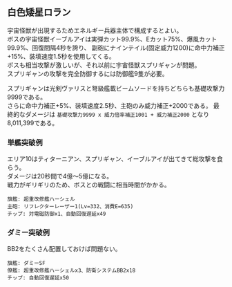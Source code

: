 ## 白色矮星ロラン

宇宙怪獣が出現するためエネルギー兵器主体で構成するとよい。  
ボスの宇宙怪獣イーブルアイは実弾カット99.9%、Eカット75%、爆風カット99.9%、回復間隔4秒を誇り、
副砲にナインテイル(固定威力1200)に命中力補正+15%、装填速度1.5秒を使用してくる。  
ボスも相当攻撃が激しいが、それ以前に宇宙怪獣スプリギャンが問題。  
スプリギャンの攻撃を完全防御するには防御艦9隻が必要。  

スプリギャンは光剣ヴァリスと弩級艦載ビームソードを持ちどちらも基礎攻撃力9999である。  
さらに命中力補正+5%、装填速度2.5秒、主砲のみ威力補正+2000である。
最終的なダメージは `基礎攻撃力9999 x 威力倍率補正1001 + 威力補正2000` となり8,011,399である。  

### 単艦突破例

エリア10はティターニアン、スプリギャン、イーブルアイが出てきて総攻撃を食らう。  
ダメージは20秒間で4億～5億になる。  
戦力がギリギリのため、ボスとの戦闘に相当時間がかかる。

```
旗艦: 超重改修艦ハーシェル
主砲: リフレクターレーザー1(Lv=332、消費E=635)
チップ: 対電磁防御x1、自動回復遅延x49
```


### ダミー突破例

BB2をたくさん配置しておけば問題ない。  

```
旗艦: ダミーSF
僚艦: 超重改修艦ハーシェルx3、防衛システムBB2x18
チップ: 自動回復遅延x50
```
